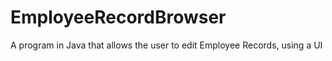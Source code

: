 ﻿# EmployeeRecordBrowser
A program in Java that allows the user to edit Employee Records, using a UI
